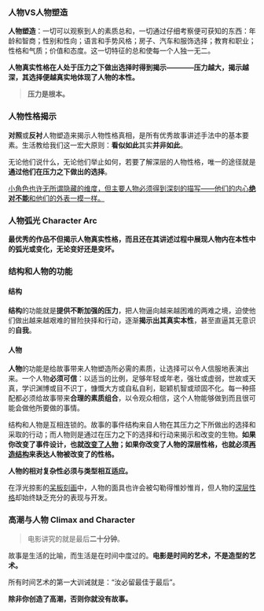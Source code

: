 ### 人物VS人物塑造

**人物塑造**：一切可以观察到人的素质总和，一切通过仔细考察便可获知的东西：年龄和智商；性别和性向；语言和手势风格；房子、汽车和服饰选择；教育和职业；性格和气质；价值和态度。这一切特征的总和使每一个人独一无二。

**人物真实性格在人处于压力之下做出选择时得到揭示————压力越大，揭示越深，其选择便越真实地体现了人物的本性。**

> **压力是根本。**

### 人物性格揭示

**对照**或**反衬**人物塑造来揭示人物性格真相，是所有优秀故事讲述手法中的基本要素。生活教给我们这一宏大原则：**看似如此**其实**并非如此**。

无论他们说什么，无论他们举止如何，若要了解深层的人物性格，唯一的途径就是**通过他们在压力之下做出的选择**。

<u>小角色也许无所谓隐藏的维度，但主要人物必须得到深刻的描写——他们的内心**绝对不能**和他们的外表一模一样。</u>

### 人物弧光 Character Arc

**最优秀的作品不但揭示人物真实性格，而且还在其讲述过程中展现人物内在本性中的弧光或变化，无论变好还是变坏。**

### 结构和人物的功能

#### 结构

**结构**的功能就是**提供不断加强的压力**，把人物逼向越来越困难的两难之境，迫使他们做出越来越艰难的冒险抉择和行动，逐渐**揭示出其真实本性**，甚至直逼其无意识的**自我**。

#### 人物

**人物**的功能是给故事带来人物塑造所必需的素质，让选择可以令人信服地表演出来。一个人物**必须可信**：以适当的比例，足够年轻或年老，强壮或虚弱，世故或天真，学识渊博或目不识丁，慷慨大方或自私自利，聪颖机智或顽固不化。每一种搭配都必须给故事带来**合理的素质组合**，以令观众相信，这个人物能够做到而且很可能会做他所要做的事情。

结构和人物是互相连锁的。故事的事件结构来自人物在其压力之下所做出的选择和采取的行动；而人物则是通过在压力之下的选择和行动来揭示和改变的生物。**如果你改变了事件设计，也就<u>改变了人物</u>；如果你改变了人物的深层性格，也就必须<u>再造结构</u>来表达人物被改变了的性格。**

**人物的相对复杂性必须与类型相互适应。**

在浮光掠影的<u>呆板刻画</u>中，人物的面具也许会被勾勒得惟妙惟肖，但人物的<u>深层性格</u>却始终缺乏充分的表现与开发。

### 高潮与人物 Climax and Character

> 电影讲究的就是最后**二十分钟**。

故事是生活的比喻，而生活是在时间中度过的。**电影是时间的艺术，不是造型的艺术。**

所有时间艺术的第一大训诫就是：“汝必留最佳于最后”。

**除非你创造了高潮，否则你就没有故事。**